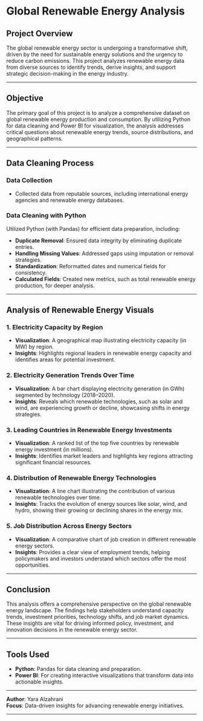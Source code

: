 # **Global Renewable Energy Analysis**

## **Project Overview**
The global renewable energy sector is undergoing a transformative shift, driven by the need for sustainable energy solutions and the urgency to reduce carbon emissions. This project analyzes renewable energy data from diverse sources to identify trends, derive insights, and support strategic decision-making in the energy industry.

---

## **Objective**
The primary goal of this project is to analyze a comprehensive dataset on global renewable energy production and consumption. By utilizing Python for data cleaning and Power BI for visualization, the analysis addresses critical questions about renewable energy trends, source distributions, and geographical patterns.

---

## **Data Cleaning Process**

### **Data Collection**
- Collected data from reputable sources, including international energy agencies and renewable energy databases.

### **Data Cleaning with Python**
Utilized Python (with Pandas) for efficient data preparation, including:  
- **Duplicate Removal**: Ensured data integrity by eliminating duplicate entries.  
- **Handling Missing Values**: Addressed gaps using imputation or removal strategies.  
- **Standardization**: Reformatted dates and numerical fields for consistency.  
- **Calculated Fields**: Created new metrics, such as total renewable energy production, for deeper analysis.  

---

## **Analysis of Renewable Energy Visuals**

### **1. Electricity Capacity by Region**
- **Visualization**: A geographical map illustrating electricity capacity (in MW) by region.  
- **Insights**: Highlights regional leaders in renewable energy capacity and identifies areas for potential investment.  

### **2. Electricity Generation Trends Over Time**
- **Visualization**: A bar chart displaying electricity generation (in GWh) segmented by technology (2018–2020).  
- **Insights**: Reveals which renewable technologies, such as solar and wind, are experiencing growth or decline, showcasing shifts in energy strategies.  

### **3. Leading Countries in Renewable Energy Investments**
- **Visualization**: A ranked list of the top five countries by renewable energy investment (in millions).  
- **Insights**: Identifies market leaders and highlights key regions attracting significant financial resources.  

### **4. Distribution of Renewable Energy Technologies**
- **Visualization**: A line chart illustrating the contribution of various renewable technologies over time.  
- **Insights**: Tracks the evolution of energy sources like solar, wind, and hydro, showing their growing or declining shares in the energy mix.  

### **5. Job Distribution Across Energy Sectors**
- **Visualization**: A comparative chart of job creation in different renewable energy sectors.  
- **Insights**: Provides a clear view of employment trends, helping policymakers and investors understand which sectors offer the most opportunities.  

---

## **Conclusion**
This analysis offers a comprehensive perspective on the global renewable energy landscape. The findings help stakeholders understand capacity trends, investment priorities, technology shifts, and job market dynamics. These insights are vital for driving informed policy, investment, and innovation decisions in the renewable energy sector.

---

## **Tools Used**
- **Python**: Pandas for data cleaning and preparation.  
- **Power BI**: For creating interactive visualizations that transform data into actionable insights.

---

**Author**: Yara Alzahrani  
**Focus**: Data-driven insights for advancing renewable energy initiatives.

--- 


